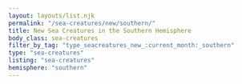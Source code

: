 ```yaml
---
layout: layouts/list.njk
permalink: "/sea-creatures/new/southern/"
title: New Sea Creatures in the Southern Hemisphere
body_class: sea-creatures
filter_by_tag: "type_seacreatures_new_:current_month:_southern"
type: "sea-creatures"
listing: "sea-creatures"
hemisphere: "southern"
---
```

